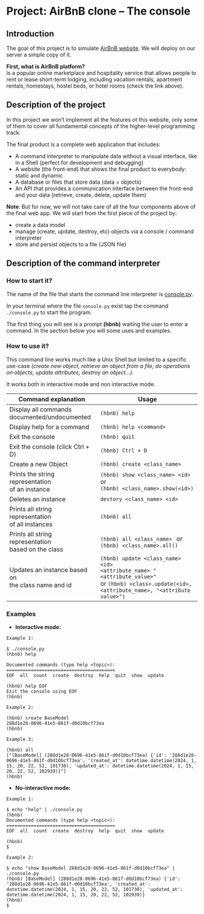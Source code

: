 # Project: AirBnB clone – The console

## Introduction 

The goal of this project is to simulate [AirBnB website](https://www.airbnb.fr/). We will deploy on our server a simple copy of it.  

**First, what is AirBnB platform?**  
Is a popular online marketplace and hospitality service that allows people to rent or lease short-term lodging, including vacation rentals, apartment rentals, homestays, hostel beds, or hotel rooms (check the link above).  

## Description of the project  

In this project we won’t implement all the features ot this website, only some of them to cover all fundamental concepts of the higher-level programming track.  

The final product is a complete web application that includes:  
- A command interpreter to manipulate data without a visual interface, like in a Shell (perfect for development and debugging)  
- A website (the front-end) that shows the final product to everybody: static and dynamic  
- A database or files that store data (data = objects)  
- An API that provides a communication interface between the front-end and your data (retrieve, create, delete, update them)  

**Note**: But for now, we will not take care of all the four components above of the final web app. We will start from the first piece of the project by:  
- create a data model  
- manage (create, update, destroy, etc) objects via a console / command interpreter  
- store and persist objects to a file (JSON file)  

## Description of the command interpreter

### How to start it?

The name of the file that starts the command line interpreter is [console.py](https://github.com/malhaouit/AirBnB_clone/blob/master/console.py).  

In your terminal where the file `console.py` exist tap the command `./console.py` to start the program.  

The first thing you will see is a prompt **(hbnb)** waiting the user to enter a command. In the section below you will some uses and examples.

### How to use it?

This command line works much like a Unix Shell but limited to a specific use-case _(create new object, retrieve an object from a file, do operations on objects, update attributes, destroy an object...)_.  
 
It works both in interactive mode and non interactive mode.  

| Command explanation | Usage |
| --- | --- |
| Display all commands <br/> documented/undocumented  | `(hbnb) help` |
| Display help for a command | `(hbnb) help <command>` |
| Exit the console | `(hbnb) quit` |
| Exit the console (click Ctrl + D) | `(hbnb) Ctrl + D` |
| Create a new Object | `(hbnb) create <class_name>` |
| Prints the string representation <br/> of an instance | `(hbnb) show <class_name> <id>` or <br/> `(hbnb) <class_name>.show(<id>)` |
| Deletes an instance | `destory <class_name> <id>` |
| Prints all string representation <br/> of all instances | `(hbnb) all` |
| Prints all string representation <br/> based on the class | `(hbnb) all <class_name> ` or <br/> `(hbnb) <class_name>.all()` |
| Updates an instance based on <br/> the class name and id | `(hbnb) update <class_name> <id>` <br/> `<attribute_name> "<attribute_value>"` <br/> or `(hbnb) <class>.update(<id>,` <br/> `<attribute_name>, "<attribute value>")` |


### Examples

- **Interactive mode:**  

```
Example 1:  

$ ./console.py  
(hbnb) help

Documented commands (type help <topic>):
========================================
EOF  all  count  create  destroy  help  quit  show  update

(hbnb) help EOF
Exit the console using EOF
(hbnb)
```

```
Example 2:  

(hbnb) create BaseModel
288d1e28-0696-41e5-861f-d0d10bcf73ea
(hbnb)
```

```
Example 3:  

(hbnb) all
["[BaseModel] (288d1e28-0696-41e5-861f-d0d10bcf73ea) {'id': '288d1e28-0696-41e5-861f-d0d10bcf73ea', 'created_at': datetime.datetime(2024, 1, 15, 20, 22, 52, 101730), 'updated_at': datetime.datetime(2024, 1, 15, 20, 22, 52, 102939)}"]
(hbnb)
``` 

- **No-interactive mode:**  

```
Example 1:  

$ echo "help" | ./console.py
(hbnb)
Documented commands (type help <topic>):
========================================
EOF  all  count  create  destroy  help  quit  show  update

(hbnb)  
$
```

```
Example 2:  

$ echo "show BaseModel 288d1e28-0696-41e5-861f-d0d10bcf73ea" | ./console.py  
(hbnb) [BaseModel] (288d1e28-0696-41e5-861f-d0d10bcf73ea) {'id': '288d1e28-0696-41e5-861f-d0d10bcf73ea', 'created_at': datetime.datetime(2024, 1, 15, 20, 22, 52, 101730), 'updated_at': datetime.datetime(2024, 1, 15, 20, 22, 52, 102939)}
(hbnb)  
$
```
